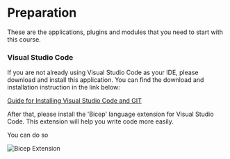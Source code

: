 # Preparation

These are the applications, plugins and modules that you need to start with this course. 

### Visual Studio Code

If you are not already using Visual Studio Code as your IDE, please download and install this application. You can find the download and installation instruction in the link below:

[Guide for Installing Visual Studio Code and GIT](https://towardsdatascience.com/installing-github-in-visual-studio-code-for-windows-10-6abd3325ab1)


After that, please install the 'Bicep' language extension for Visual Studio Code. This extension will help you write code more easily.

You can do so

![Bicep Extension](https://www.google.com/url?sa=i&url=https%3A%2F%2Fmedium.com%2Fwortell%2Fputting-project-bicep-0-2-to-the-test-a-wvd-deployment-use-case-14bc70a498e2&psig=AOvVaw07IqToTYSe_zb5y_k5wUtm&ust=1632997978213000&source=images&cd=vfe&ved=0CAsQjRxqFwoTCNDYwNP9o_MCFQAAAAAdAAAAABAD)